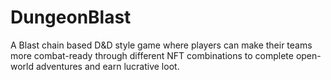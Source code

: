 # DungeonBlast

A Blast chain based D&D style game where players can make their teams more combat-ready through different NFT combinations to complete open-world adventures and earn lucrative loot.
